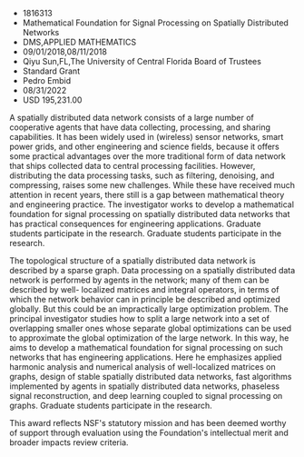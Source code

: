 
* 1816313
* Mathematical Foundation for Signal Processing on Spatially Distributed Networks
* DMS,APPLIED MATHEMATICS
* 09/01/2018,08/11/2018
* Qiyu Sun,FL,The University of Central Florida Board of Trustees
* Standard Grant
* Pedro Embid
* 08/31/2022
* USD 195,231.00

A spatially distributed data network consists of a large number of cooperative
agents that have data collecting, processing, and sharing capabilities. It has
been widely used in (wireless) sensor networks, smart power grids, and other
engineering and science fields, because it offers some practical advantages over
the more traditional form of data network that ships collected data to central
processing facilities. However, distributing the data processing tasks, such as
filtering, denoising, and compressing, raises some new challenges. While these
have received much attention in recent years, there still is a gap between
mathematical theory and engineering practice. The investigator works to develop
a mathematical foundation for signal processing on spatially distributed data
networks that has practical consequences for engineering applications. Graduate
students participate in the research. Graduate students participate in the
research.

The topological structure of a spatially distributed data network is described
by a sparse graph. Data processing on a spatially distributed data network is
performed by agents in the network; many of them can be described by well-
localized matrices and integral operators, in terms of which the network
behavior can in principle be described and optimized globally. But this could be
an impractically large optimization problem. The principal investigator studies
how to split a large network into a set of overlapping smaller ones whose
separate global optimizations can be used to approximate the global optimization
of the large network. In this way, he aims to develop a mathematical foundation
for signal processing on such networks that has engineering applications. Here
he emphasizes applied harmonic analysis and numerical analysis of well-localized
matrices on graphs, design of stable spatially distributed data networks, fast
algorithms implemented by agents in spatially distributed data networks,
phaseless signal reconstruction, and deep learning coupled to signal processing
on graphs. Graduate students participate in the research.

This award reflects NSF's statutory mission and has been deemed worthy of
support through evaluation using the Foundation's intellectual merit and broader
impacts review criteria.
